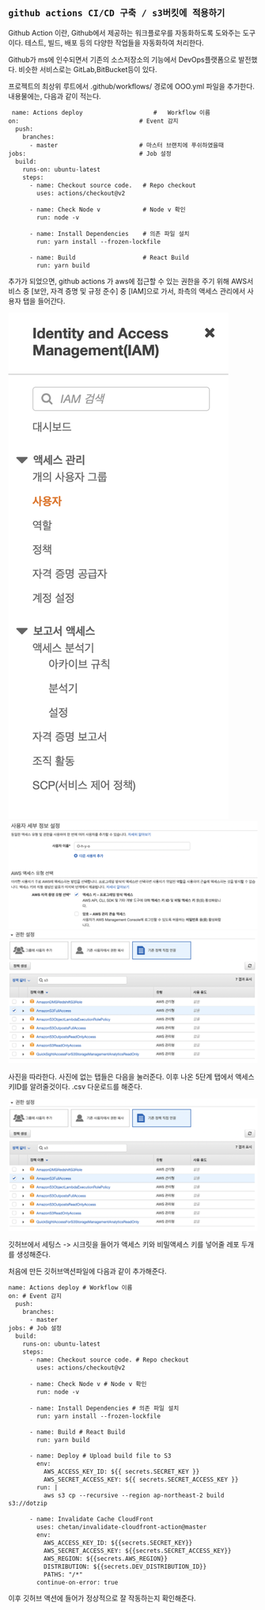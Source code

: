 ## `github actions CI/CD 구축 / s3버킷에 적용하기`

Github Action 이란, Github에서 제공하는 워크플로우를 자동화하도록 도와주는 도구이다. 테스트, 빌드, 배포 등의 다양한 작업들을 자동화하여 처리한다.

Github가 ms에 인수되면서 기존의 소스저장소의 기능에서 DevOps플랫폼으로 발전했다. 비슷한 서비스로는 GitLab,BitBucket등이 있다.

프로젝트의 최상위 루트에서 .github/workflows/ 경로에 OOO.yml 파일을 추가한다.
내용물에는, 다음과 같이 적는다.

```
 name: Actions deploy                    #   Workflow 이름
on:                                  # Event 감지
  push:
    branches:
      - master                       # 마스터 브랜치에 푸쉬하였을때
jobs:                                # Job 설정
  build:
    runs-on: ubuntu-latest
    steps:
      - name: Checkout source code.   # Repo checkout
        uses: actions/checkout@v2

      - name: Check Node v            # Node v 확인
        run: node -v

      - name: Install Dependencies    # 의존 파일 설치
        run: yarn install --frozen-lockfile

      - name: Build                   # React Build
        run: yarn build
```

추가가 되었으면, github actions 가 aws에 접근할 수 있는 권한을 주기 위해
AWS서비스 중 [보안, 자격 증명 및 규정 준수] 중 [IAM]으로 가서, 좌측의 액세스 관리에서 사용자 탭을 들어간다.

![사용자 안내](images/githubAction1.png)
![사용자 안내](images/githubAction2.png)
![사용자 안내](images/githubAction3.png)

사진을 따라한다.
사진에 없는 탭들은 다음을 눌러준다.
이후 나온 5단계 탭에서 액세스 키ID를 알려줄것이다.
.csv 다운로드를 해준다.

![깃허브액션시크릿](images/githubAction4.png)

깃허브에서 세팅스 -> 시크릿을 들어가 액세스 키와 비밀액세스 키를 넣어줄 레포 두개를 생성해준다.

처음에 만든 깃허브액션파일에 다음과 같이 추가해준다.

```
name: Actions deploy # Workflow 이름
on: # Event 감지
  push:
    branches:
      - master
jobs: # Job 설정
  build:
    runs-on: ubuntu-latest
    steps:
      - name: Checkout source code. # Repo checkout
        uses: actions/checkout@v2

      - name: Check Node v # Node v 확인
        run: node -v

      - name: Install Dependencies # 의존 파일 설치
        run: yarn install --frozen-lockfile

      - name: Build # React Build
        run: yarn build

      - name: Deploy # Upload build file to S3
        env:
          AWS_ACCESS_KEY_ID: ${{ secrets.SECRET_KEY }}
          AWS_SECRET_ACCESS_KEY: ${{ secrets.SECRET_ACCESS_KEY }}
        run: |
          aws s3 cp --recursive --region ap-northeast-2 build s3://dotzip

      - name: Invalidate Cache CloudFront
        uses: chetan/invalidate-cloudfront-action@master
        env:
          AWS_ACCESS_KEY_ID: ${{secrets.SECRET_KEY}}
          AWS_SECRET_ACCESS_KEY: ${{secrets.SECRET_ACCESS_KEY}}
          AWS_REGION: ${{secrets.AWS_REGION}}
          DISTRIBUTION: ${{secrets.DEV_DISTRIBUTION_ID}}
          PATHS: "/*"
        continue-on-error: true
```

이후 깃허브 액션에 들어가 정상적으로 잘 작동하는지 확인해준다.
